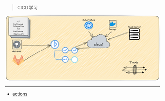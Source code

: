 
> CICD 学习

![](../Images/20230512/2023051202.png)

---

* [actions](https://docs.github.com/zh/actions)